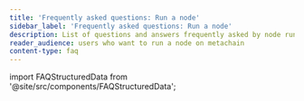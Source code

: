 ```yaml
---
title: 'Frequently asked questions: Run a node'
sidebar_label: 'Frequently asked questions: Run a node'
description: List of questions and answers frequently asked by node runners
reader_audience: users who want to run a node on metachain
content-type: faq
---
```


import FAQStructuredData from '@site/src/components/FAQStructuredData';

<FAQStructuredData faqsId="node-running" />
